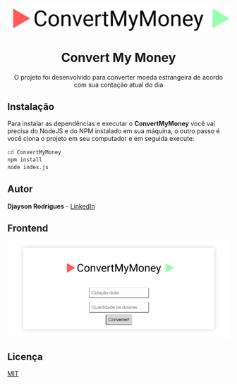 <p align="center"><img src="./public/logo.png" ></img>
<h1 align="center">Convert My Money</h1>
<p align="center">O projeto foi desenvolvido para converter moeda estrangeira de acordo com sua contação atual do dia</p>




  ## Instalação 
Para instalar as dependências e executar o **ConvertMyMoney** você vai precisa do NodeJS e do NPM instalado em sua máquina, o outro passo é você clona o projeto em seu computador e em seguida execute:
```bash
cd ConvertMyMoney
npm install
node index.js
```



## Autor
**Djayson Rodrigues** - [LinkedIn](https://br.linkedin.com/in/djaysonrodrigues)


## Frontend

<img align="center" src="./public/projeto.png"></img>
## Licença

[MIT](./LICENSE)
